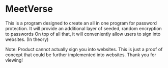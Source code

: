 # MeetVerse

This is a program designed to create an all in one program for password protection.
It will provide an additional layer of seeded, random encryption to passwords
On top of all that, it will conveniently allow users to sign into websites. (In theory)


Note: Product cannot actually sign you into websites. This is just a proof of concept that could be further implemented into websites.
Thank you for viewing!
